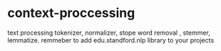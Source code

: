 # context-proccessing
text processing tokenizer, normalizer, stope word removal , stemmer, lemmatize.
remmeber to add edu.standford.nlp library to your projects

